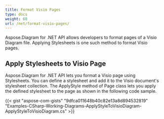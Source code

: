 ```yaml
---
title: Format Visio Pages
type: docs
weight: 60
url: /net/format-visio-pages/
---
```


Aspose.Diagram for .NET API allows developers to format pages of a Visio Diagram file. Applying Stylesheets is one such method to format Visio pages.
## **Apply Stylesheets to Visio Page**
Aspose.Diagram for .NET API lets you format a Visio page using Stylesheets. You can define a stylesheet and add it to the Visio document's stylesheet collection. The ApplyStyle method of Page class lets you apply the defined stylesheet to the page as shown in the following code sample.

{{< gist "aspose-com-gists" "9dfca011648b40c82e13a8d894532819" "Examples-CSharp-Working-Diagrams-ApplyStyleToVisioDiagram-ApplyStyleToVisioDiagram.cs" >}}
